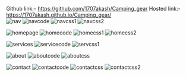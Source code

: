 Github link:- https://github.com/1707akash/Camping_gear
Hosted link:- https://1707akash.github.io/Camping_gear/ <br>
![nav](https://github.com/1707akash/Camping_gear/assets/117883959/dd9c0fe0-8ce4-4705-9489-351c6ad0ff12)
![navcode](https://github.com/1707akash/Camping_gear/assets/117883959/08d42e66-1dac-47c0-9637-2da5b366a6a7)
![navcss1](https://github.com/1707akash/Camping_gear/assets/117883959/3b3bd55f-97a8-4b8a-803e-9300e184b856)
![navcss2](https://github.com/1707akash/Camping_gear/assets/117883959/c5003c8c-8eeb-4974-9b72-657699f41a5b)


![homepage](https://github.com/1707akash/Camping_gear/assets/117883959/57c7afdb-451d-4c83-9c36-2ceef7c1cf26)
![homecode](https://github.com/1707akash/Camping_gear/assets/117883959/3f4bb197-4d30-467e-a0ec-005cce4cf113)
![homecss1](https://github.com/1707akash/Camping_gear/assets/117883959/5b27ae42-c474-4fce-806f-1b3737fb10be)
![homecss2](https://github.com/1707akash/Camping_gear/assets/117883959/c2c551f9-007f-4c4d-a6c5-afa0a33005e2)


![services](https://github.com/1707akash/Camping_gear/assets/117883959/04d8e6e1-d004-4375-91ac-865c257f014a)
![servicecode](https://github.com/1707akash/Camping_gear/assets/117883959/0d512231-c6c4-4a5c-b39b-acec0eb95964)
![servcss1](https://github.com/1707akash/Camping_gear/assets/117883959/bbfb4dd0-9811-4dd9-9501-fe2894ff305b)


![about](https://github.com/1707akash/Camping_gear/assets/117883959/af2d8017-01ff-43b9-9ca0-d179d3dd92ff)
![aboutcode](https://github.com/1707akash/Camping_gear/assets/117883959/16146bf8-c22a-4c0b-bf18-441dd316b0ca)
![aboutcss](https://github.com/1707akash/Camping_gear/assets/117883959/02ec5f30-7e2c-489b-a44c-0895b53f9064)


![contact](https://github.com/1707akash/Camping_gear/assets/117883959/82e00d12-6722-4313-ae9e-ff219579d2ea)
![contactcode](https://github.com/1707akash/Camping_gear/assets/117883959/02767e59-3093-472e-97c8-88b753bce69e)
![contactcss](https://github.com/1707akash/Camping_gear/assets/117883959/62ed8723-f118-4388-8aa9-a75c42108e80)
![contactcss2](https://github.com/1707akash/Camping_gear/assets/117883959/aafbaffb-b101-44fb-8537-048c96dc5a49)
